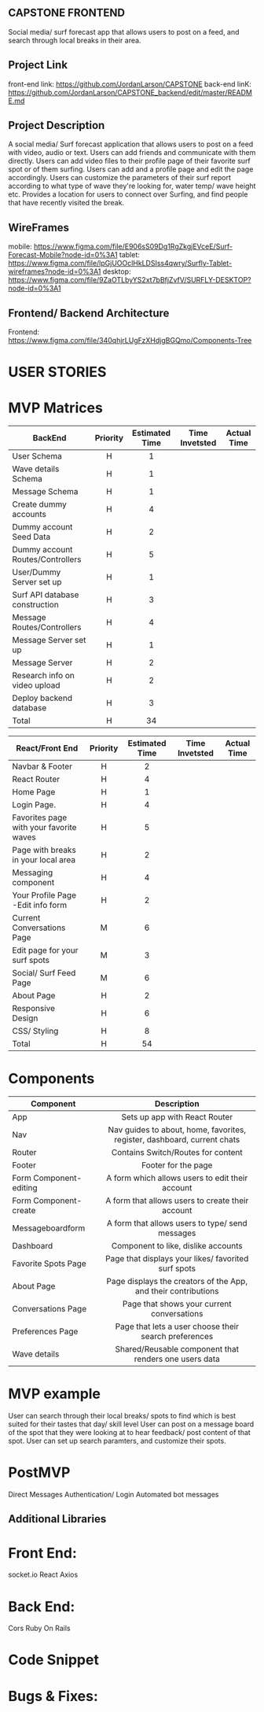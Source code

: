 
## CAPSTONE FRONTEND

Social media/ surf forecast app that allows users to post on a feed, and search through local breaks in their area. 

## Project Link

front-end link: https://github.com/JordanLarson/CAPSTONE
back-end linK: https://github.com/JordanLarson/CAPSTONE_backend/edit/master/README.md
## Project Description
A social media/ Surf forecast application that allows users to post on a feed with video, audio or text. 
Users can add friends and communicate with them directly. 
Users can add video files to their profile page of their favorite surf spot or of them surfing. 
Users can add and a profile page and edit the page accordingly.
Users can customize the parameters of their surf report according to what type of wave they're looking for,
water temp/ wave height etc.
Provides a location for users to connect over Surfing, and find people that have recently visited the break.

## WireFrames
mobile: https://www.figma.com/file/E906sS09Dg1RgZkgjEVceE/Surf-Forecast-Mobile?node-id=0%3A1
tablet: https://www.figma.com/file/lpGjUOOclHkLDSIss4qwry/Surfly-Tablet-wireframes?node-id=0%3A1
desktop: https://www.figma.com/file/9ZaOTLbyYS2xt7bBfjZvfV/SURFLY-DESKTOP?node-id=0%3A1

## Frontend/ Backend Architecture

Frontend: https://www.figma.com/file/340qhjrLUgFzXHdjgBGQmo/Components-Tree
# USER STORIES

# MVP Matrices

| BackEnd                            | Priority | Estimated Time | Time Invetsted | Actual Time |
| ---------------------------------- | :------: | :------------: | :------------: | :---------: |
| User Schema                        |    H     |       1        |                |             |
| Wave details Schema                |    H     |       1        |                |             |
| Message Schema                     |    H     |       1        |                |             |
| Create dummy accounts              |    H     |       4        |                |             |
| Dummy account Seed Data            |    H     |       2        |                |             |
| Dummy account Routes/Controllers   |    H     |       5        |                |             |
| User/Dummy Server set up           |    H     |       1        |                |             |
| Surf API database construction     |    H     |       3        |                |             |
| Message Routes/Controllers         |    H     |       4        |                |             |
| Message Server set up              |    H     |       1        |                |             |
| Message Server                     |    H     |       2        |                |             |
| Research info on video upload      |    H     |       2        |                |             |
| Deploy backend database            |    H     |       3        |                |             |
| Total                              |    H     |       34       |                |             |

| React/Front End                               | Priority | Estimated Time | Time Invetsted | Actual Time |
| --------------------------------------------- | :------: | :------------: | :------------: | :---------: |
| Navbar & Footer                               |    H     |       2        |                |             |
| React Router                                  |    H     |       4        |                |             |
| Home Page                                     |    H     |       1        |                |             |
| Login Page.                                   |    H     |       4        |                |             |
| Favorites page with your favorite waves       |    H     |       5        |                |             |
| Page with breaks in your local area           |    H     |       2        |                |             |
| Messaging component                           |    H     |       4        |                |             |
| Your Profile Page -Edit info form             |    H     |       2        |                |             |
| Current Conversations Page                    |    M     |       6        |                |             |
| Edit page for your surf spots                 |    M     |       3        |                |             |
| Social/ Surf Feed Page                        |    M     |       6        |                |             |
| About Page                                    |    H     |       2        |                |             |
| Responsive Design                             |    H     |       6        |                |             |
| CSS/ Styling                                  |    H     |       8        |                |             |
| Total                                         |    H     |       54       |                |             |

# Components

| Component              |                               Description                                |
| ---------------------- | :----------------------------------------------------------------------: |
| App                    |                      Sets up app with React Router                       |
| Nav                    | Nav guides to about, home, favorites, register, dashboard, current chats |
| Router                 |                    Contains Switch/Routes for content                    |
| Footer                 |                           Footer for the page                            |
| Form Component-editing |             A form which allows users to edit their account              |
| Form Component-create  |             A form that allows users to create their account             |
| Messageboardform       |             A form that allows users to type/ send messages              |
| Dashboard              |                   Component to like, dislike accounts                    |
| Favorite Spots Page    |                 Page that displays your likes/ favorited surf spots      |
| About Page             |      Page displays the creators of the App, and their contributions      |
| Conversations Page     |                Page that shows your current conversations                |
| Preferences Page       |          Page that lets a user choose their search preferences           |
| Wave details           |          Shared/Reusable component that renders one users data           |

# MVP example
User can search through their local breaks/ spots to find which is best suited for their tastes that day/ skill level
User can post on a message board of the spot that they were looking at to hear feedback/ post content of that spot.
User can set up search paramters, and customize their spots.

# PostMVP
Direct Messages
Authentication/ Login
Automated bot messages


## Additional Libraries

# Front End:
socket.io
React
Axios
# Back End:
Cors
Ruby On Rails
# Code Snippet

# Bugs & Fixes:


